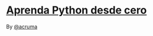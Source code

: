 # [Aprenda Python desde cero](https://github.com/acruma/learn/tree/master/spanish/python)




By [@acruma](https://github.com/acruma)
